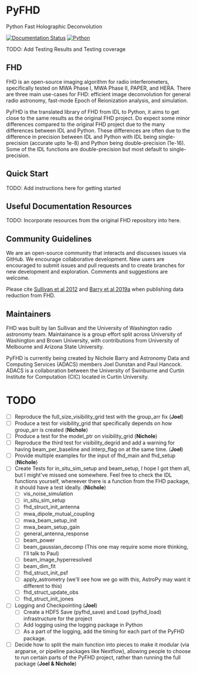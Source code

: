 # PyFHD
Python Fast Holographic Deconvolution

[![Documentation Status](https://readthedocs.org/projects/pyfhd/badge/?version=latest)](https://pyfhd.readthedocs.io/en/latest/?badge=latest)
[![Python](https://img.shields.io/badge/python-3.7%20%7C%203.8%20%7C%203.9%20%7C%203.10-blue)](https://www.python.org/downloads/release/)

TODO: Add Testing Results and Testing coverage

## FHD
FHD is an open-source imaging algorithm for radio interferometers, specifically tested on MWA Phase I, MWA Phase II, PAPER, and HERA. There are three main use-cases for FHD: efficient image deconvolution for general radio astronomy, fast-mode Epoch of Reionization analysis, and simulation.

PyFHD is the translated library of FHD from IDL to Python, it aims to get close to the same results as the original FHD project. Do expect some minor differences compared to the original FHD project due to the many differences between IDL and Python. These differences are often due to the difference in precision between IDL and Python with IDL being single-precision (accurate upto 1e-8) and Python being double-precision (1e-16). Some of the IDL functions are double-precision but most default to single-precision.

## Quick Start
TODO: Add instructions here for getting started

## Useful Documentation Resources
TODO: Incorporate resources from the original FHD repository into here.

## Community Guidelines
We are an open-source community that interacts and discusses issues via GitHub. We encourage collaborative development. New users are encouraged to submit issues and pull requests and to create branches for new development and exploration. Comments and suggestions are welcome.

Please cite [Sullivan et al 2012](https://arxiv.org/abs/1209.1653) and [Barry et al 2019a](https://arxiv.org/abs/1901.02980) when publishing data reduction from FHD.

## Maintainers
FHD was built by Ian Sullivan and the University of Washington radio astronomy team. Maintainance is a group effort split across University of Washington and Brown University, with contributions from University of Melbourne and Arizona State University. 

PyFHD is currently being created by Nichole Barry and Astronomy Data and Computing Services (ADACS) members Joel Dunstan and Paul Hancock. ADACS is a collaboration between the University of Swinburne and Curtin Institute for Computation (CIC) located in Curtin University.

# TODO

- [ ] Reproduce the full_size_visibility_grid test with the group_arr fix (**Joel**)
- [ ] Produce a test for visibility_grid that specifically depends on how group_arr is created (**Nichole**)
- [ ] Produce a test for the model_ptr on visibility_grid (**Nichole**)
- [ ] Reproduce the third test for visibility_degrid and add a warning for having beam_per_baseline and interp_flag on at the same time. (**Joel**)
- [ ] Provide multiple examples for the input of fhd_main and fhd_setup (**Nichole**)
- [ ] Create Tests for in_situ_sim_setup and beam_setup, I hope I got them all, but I might've missed one somewhere. Feel free to check the IDL functions yourself, whereever there is a function from the FHD package, it should have a test ideally. (**Nichole**)
  - [ ] vis_noise_simulation
  - [ ] in_situ_sim_setup 
  - [ ] fhd_struct_init_antenna
  - [ ] mwa_dipole_mutual_coupling
  - [ ] mwa_beam_setup_init
  - [ ] mwa_beam_setup_gain
  - [ ] general_antenna_response
  - [ ] beam_power
  - [ ] beam_gaussian_decomp (This one may require some more thinking, I'll talk to Paul)
  - [ ] beam_image_hyperresolved
  - [ ] beam_dim_fit
  - [ ] fhd_struct_init_psf
  - [ ] apply_astrometry (we'll see how we go with this, AstroPy may want it different to this)
  - [ ] fhd_struct_update_obs
  - [ ] fhd_struct_init_jones
- [ ] Logging and Checkpointing (**Joel**)
  - [ ] Create a HDF5 Save (pyfhd_save) and Load (pyfhd_load) infrastructure for the project
  - [ ] Add logging using the logging package in Python
  - [ ] As a part of the logging, add the timing for each part of the PyFHD package.
- [ ] Decide how to split the main function into pieces to make it modular (via argparse, or pipeline packages like Nextflow), allowing people to choose to run certain parts of the PyFHD project, rather than running the full package (**Joel & Nichole**)
